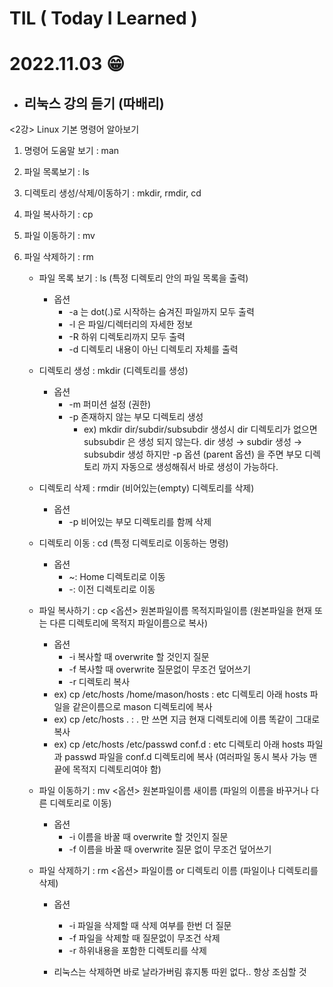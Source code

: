 # TIL ( Today I Learned )

# **2022.11.03 😁** 

- ## 리눅스 강의 듣기 (따배리)


<2강>
Linux 기본 명령어 알아보기 



1. 명령어 도움말 보기 : man
2. 파일 목록보기 : ls
3. 디렉토리 생성/삭제/이동하기 : mkdir, rmdir, cd 
4. 파일 복사하기 : cp
5. 파일 이동하기 : mv
6. 파일 삭제하기 : rm 



    - 파일 목록 보기 : ls (특정 디렉토리 안의 파일 목록을 출력)
        - 옵션 
            - -a 는 dot(.)로 시작하는 숨겨진 파일까지 모두 출력 
            - -l 은 파일/디렉터리의 자세한 정보 
            - -R 하위 디렉토리까지 모두 출력
            - -d 디렉토리 내용이 아닌 디렉토리 자체를 출력 

    - 디렉토리 생성 : mkdir (디렉토리를 생성)
        - 옵션 
            - -m 퍼미션 설정 (권한)
            - -p 존재하지 않는 부모 디렉토리 생성 
                - ex) mkdir dir/subdir/subsubdir 생성시 dir 디렉토리가 없으면 subsubdir 은 생성 되지 않는다. dir 생성 → subdir 생성 → subsubdir 생성 
                      하지만 -p 옵션 (parent 옵션) 을 주면 부모 디렉토리 까지 자동으로 생성해줘서 바로 생성이 가능하다.


    - 디렉토리 삭제 : rmdir (비어있는(empty) 디렉토리를 삭제)
        - 옵션
            - -p 비어있는 부모 디렉토리를 함께 삭제 
    
    - 디렉토리 이동 : cd (특정 디렉토리로 이동하는 명령)
        - 옵션
            - ~: Home 디렉토리로 이동 
            - -: 이전 디렉토리로 이동


    - 파일 복사하기 : cp <옵션> 원본파일이름 목적지파일이름  (원본파일을 현재 또는 다른 디렉토리에 목적지 파일이름으로 복사)
        - 옵션 
            - -i 복사할 때 overwrite 할 것인지 질문 
            - -f 복사할 때 overwrite 질문없이 무조건 덮어쓰기
            - -r 디렉토리 복사 
        - ex) cp /etc/hosts /home/mason/hosts   : etc 디렉토리 아래 hosts 파일을 같은이름으로 mason 디렉토리에 복사 
        - ex) cp /etc/hosts .     : . 만 쓰면 지금 현재 디렉토리에 이름 똑같이 그대로 복사 
        - ex) cp /etc/hosts /etc/passwd conf.d  : etc 디렉토리 아래 hosts 파일과 passwd 파일을 conf.d 디렉토리에 복사 (여러파일 동시 복사 가능 맨 끝에 목적지 디렉토리여야 함)


    - 파일 이동하기 : mv <옵션> 원본파일이름 새이름 (파일의 이름을 바꾸거나 다른 디렉토리로 이동)
        - 옵션
            - -i 이름을 바꿀 때 overwrite 할 것인지 질문 
            - -f 이름을 바꿀 때 overwrite 질문 없이 무조건 덮어쓰기 
        
    - 파일 삭제하기 : rm <옵션> 파일이름 or 디렉토리 이름 (파일이나 디렉토리를 삭제)
        - 옵션 
            - -i 파일을 삭제할 때 삭제 여부를 한번 더 질문
            - -f 파일을 삭제할 때 질문없이 무조건 삭제 
            - -r 하위내용을 포함한 디렉토리를 삭제 
        
        - 리눅스는 삭제하면 바로 날라가버림 휴지통 따윈 없다.. 항상 조심할 것 
